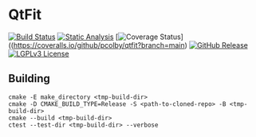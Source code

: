 # QtFit

[![Build Status](https://github.com/pcolby/qtfit/actions/workflows/build.yaml/badge.svg)](https://github.com/pcolby/qtfit/actions/workflows/build.yaml)
[![Static Analysis](https://github.com/pcolby/qtfit/actions/workflows/static.yaml/badge.svg)](https://github.com/pcolby/qtfit/actions/workflows/build.yaml)
[![Coverage Status](https://img.shields.io/coveralls/github/pcolby/qtfit?label=Coverage)]((https://coveralls.io/github/pcolby/qtfit?branch=main)
[![GitHub Release](https://img.shields.io/github/v/release/pcolby/qtfit?include_prereleases&label=Release)](https://github.com/pcolby/qtfit/releases/latest)
[![LGPLv3 License](https://img.shields.io/badge/License-LGPLv3-informational.svg)](https://www.gnu.org/licenses/lgpl-3.0.html)

## Building

~~~{.sh}
cmake -E make_directory <tmp-build-dir>
cmake -D CMAKE_BUILD_TYPE=Release -S <path-to-cloned-repo> -B <tmp-build-dir>
cmake --build <tmp-build-dir>
ctest --test-dir <tmp-build-dir> --verbose
~~~

